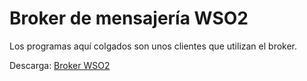 # Broker de mensajería WSO2

Los programas aquí colgados son unos clientes que utilizan el broker.

Descarga: [Broker WSO2](https://wso2.com/products/message-broker/ "Broker WSO2")

